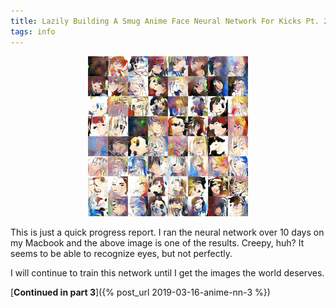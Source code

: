 ```yaml
---
title: Lazily Building A Smug Anime Face Neural Network For Kicks Pt. 2
tags: info
---
```


<p style="text-align:center">
    <img src="/assets/2018-06-29/image1.png" alt="Image of Nightmare Incarnate 2"/>
</p>

This is just a quick progress report. I ran the neural network over 10 days on my Macbook and the above image is one of the results. Creepy, huh? It seems to be able to recognize eyes, but not perfectly.

I will continue to train this network until I get the images the world deserves.

[**Continued in part 3**]({% post_url 2019-03-16-anime-nn-3 %})

